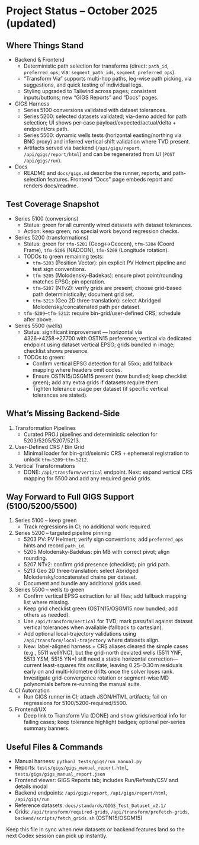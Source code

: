# Project Status – October 2025 (updated)

## Where Things Stand
- Backend & Frontend
  - Deterministic path selection for transforms (direct: `path_id`, `preferred_ops`; via: `segment_path_ids`, `segment_preferred_ops`).
  - “Transform Via” supports multi-hop paths, leg-wise path picking, via suggestions, and quick testing of individual legs.
  - Styling upgraded to Tailwind across pages; consistent inputs/buttons; new “GIGS Reports” and “Docs” pages.
- GIGS Harness
  - Series 5100 conversions validated with dataset tolerances.
  - Series 5200: selected datasets validated; via-demo added for path selection; UI shows per-case payload/expected/actual/delta + endpoint/crs path.
  - Series 5500: dynamic wells tests (horizontal easting/northing via BNG proxy) and inferred vertical shift validation where TVD present.
  - Artifacts served via backend (`/api/gigs/report`, `/api/gigs/report/html`) and can be regenerated from UI (`POST /api/gigs/run`).
- Docs
  - README and `docs/gigs.md` describe the runner, reports, and path-selection features. Frontend “Docs” page embeds report and renders docs/readme.

## Test Coverage Snapshot
- Series 5100 (conversions)
  - Status: green for all currently wired datasets with dataset tolerances.
  - Action: keep green; no special work beyond regression checks.
- Series 5200 (transformations)
  - Status: green for `tfm-5201` (Geog↔Geocen), `tfm-5204` (Coord Frame), `tfm-5206` (NADCON), `tfm-5208` (Longitude rotation).
  - TODOs to green remaining tests:
    - `tfm-5203` (Position Vector): pin explicit PV Helmert pipeline and test sign conventions.
    - `tfm-5205` (Molodensky‑Badekas): ensure pivot point/rounding matches EPSG; pin operation.
    - `tfm-5207` (NTv2): verify grids are present; choose grid-based path deterministically; document grid set.
    - `tfm-5213` (Geo 2D three‑translation): select Abridged Molodensky/concatenated path per dataset.
  - `tfm-5209`–`tfm-5212`: require bin-grid/user-defined CRS; schedule after above.
- Series 5500 (wells)
  - Status: significant improvement — horizontal via 4326→4258→27700 with OSTN15 preference; vertical via dedicated endpoint using dataset vertical EPSG; grids bundled in image; checklist shows presence.
  - TODOs to green:
    - Confirm vertical EPSG detection for all 55xx; add fallback mapping where headers omit codes.
    - Ensure OSTN15/OSGM15 present (now bundled; keep checklist green); add any extra grids if datasets require them.
    - Tighten tolerance usage per dataset (if specific vertical tolerances are stated).

## What’s Missing Backend-Side
1. Transformation Pipelines
   - Curated PROJ pipelines and deterministic selection for 5203/5205/5207/5213.
2. User-Defined CRS / Bin Grid
   - Minimal loader for bin-grid/seismic CRS + ephemeral registration to unlock `tfm-5209`–`tfm-5212`.
3. Vertical Transformations
   - DONE: `/api/transform/vertical` endpoint. Next: expand vertical CRS mapping for 5500 and add any required geoid grids.

## Way Forward to Full GIGS Support (5100/5200/5500)
1. Series 5100 – keep green
   - Track regressions in CI; no additional work required.
2. Series 5200 – targeted pipeline pinning
   - 5203 PV: PV Helmert; verify sign conventions; add `preferred_ops` hints and record `path_id`.
   - 5205 Molodensky‑Badekas: pin MB with correct pivot; align rounding.
   - 5207 NTv2: confirm grid presence (checklist); pin grid path.
   - 5213 Geo 2D three‑translation: select Abridged Molodensky/concatenated chains per dataset.
   - Document and bundle any additional grids used.
3. Series 5500 – wells to green
   - Confirm vertical EPSG extraction for all files; add fallback mapping list where missing.
   - Keep grid checklist green (OSTN15/OSGM15 now bundled; add others as needed).
   - Use `/api/transform/vertical` for TVD; mark pass/fail against dataset vertical tolerances when available (fallback to cartesian).
   - Add optional local-trajectory validations using `/api/transform/local-trajectory` where datasets align.
   - New: label-aligned harness + CRS aliases cleared the simple cases (e.g., 5511 wellYNC), but the grid-north deviated wells (5511 YNF, 5513 YSM, 5515 YN*) still need a stable horizontal correction—current least-squares fits oscillate, leaving 0.25–0.30 m residuals early on and multi-kilometre drifts once the solver loses rank. Investigate grid-convergence rotation or segment-wise MD polynomials before re-running the manual suite.
4. CI Automation
   - Run GIGS runner in CI; attach JSON/HTML artifacts; fail on regressions for 5100/5200-required/5500.
5. Frontend/UX
   - Deep link to Transform Via (DONE) and show grids/vertical info for failing cases; keep tolerance highlight badges; optional per-series summary banners.

## Useful Files & Commands
- Manual harness: `python3 tests/gigs/run_manual.py`
- Reports: `tests/gigs/gigs_manual_report.html`, `tests/gigs/gigs_manual_report.json`
- Frontend viewer: GIGS Reports tab; includes Run/Refresh/CSV and details modal
- Backend endpoints: `/api/gigs/report`, `/api/gigs/report/html`, `/api/gigs/run`
- Reference datasets: `docs/standards/GIGS_Test_Dataset_v2.1/`
 - Grids: `/api/transform/required-grids`, `/api/transform/prefetch-grids`, `backend/scripts/fetch_grids.sh` (OSTN15/OSGM15)

Keep this file in sync when new datasets or backend features land so the next Codex session can pick up instantly.
